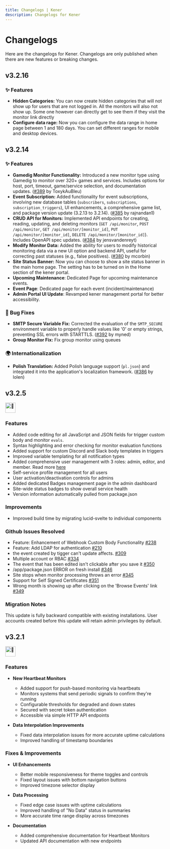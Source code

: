 ```yaml
---
title: Changelogs | Kener
description: Changelogs for Kener
---
```


# Changelogs

Here are the changelogs for Kener. Changelogs are only published when there are new features or breaking changes.

## v3.2.16

### ✨ Features

- **Hidden Categories:** You can now create hidden categories that will not show up for users that are not logged in. All the monitors will also not show up. Some one however can directly get to see them if they visit the monitor link directly
- **Configure data rage:** Now you can configure the data range in home page between 1 and 180 days. You can set different ranges for mobile and desktop devices.

## v3.2.14

### ✨ Features

- **Gamedig Monitor Functionality:** Introduced a new monitor type using Gamedig to monitor over 320+ games and services. Includes options for host, port, timeout, game/service selection, and documentation updates. ([#389](https://github.com/rajnandan1/kener/pull/389) by ToxykAuBleu)
- **Event Subscription:** Added functionality for event subscriptions, involving new database tables (`subscribers`, `subscriptions`, `subscription_triggers`), UI enhancements, a comprehensive game list, and package version update (3.2.13 to 3.2.14). ([#385](https://github.com/rajnandan1/kener/pull/385) by rajnandan1)
- **CRUD API for Monitors:** Implemented API endpoints for creating, reading, updating, and deleting monitors (`GET /api/monitor`, `POST /api/monitor`, `GET /api/monitor/[monitor_id]`, `PUT /api/monitor/[monitor_id]`, `DELETE /api/monitor/[monitor_id]`). Includes OpenAPI spec updates. ([#384](https://github.com/rajnandan1/kener/pull/384) by jensvandenreyt)
- **Modify Monitor Data:** Added the ability for users to modify historical monitoring data via a new UI option and backend API, useful for correcting past statuses (e.g., false positives). ([#380](https://github.com/rajnandan1/kener/pull/380) by mcorbin)
- **Site Status Banner:** Now you can choose to show a site status banner in the main home page. The setting has to be turned on in the Home section of the kener portal.
- **Upcoming Maintenance**: Dedicated Page for upcoming maintenance events.
- **Event Page**: Dedicated page for each event (incident/maintenance)
- **Admin Portal UI Update**: Revamped kener management portal for better accessibility.

### 🐛 Bug Fixes

- **SMTP Secure Variable Fix:** Corrected the evaluation of the `SMTP_SECURE` environment variable to properly handle values like '0' or empty strings, preventing SSL errors with STARTTLS. ([#392](https://github.com/rajnandan1/kener/pull/392) by myned)
- **Group Monitor Fix:** Fix group monitor using queues

### 🌍 Internationalization

- **Polish Translation:** Added Polish language support (`pl.json`) and integrated it into the application's localization framework. ([#386](https://github.com/rajnandan1/kener/pull/386) by lolen)

## v3.2.5

<picture>
  <source srcset="https://fonts.gstatic.com/s/e/notoemoji/latest/1f680/512.webp" type="image/webp">
  <img src="https://fonts.gstatic.com/s/e/notoemoji/latest/1f680/512.gif" alt="🚀" width="32" height="32">
</picture>

### Features

- Added code editing for all JavaScript and JSON fields for trigger custom body and monitor `evals`.
- Syntax highlighting and error checking for monitor evaluation functions
- Added support for custom Discord and Slack body templates in triggers
- Improved variable templating for all notification types
- Added comprehensive user management with 3 roles: admin, editor, and member. Read more [here](/docs/rbac)
- Self-service profile management for all users
- User activation/deactivation controls for admins
- Added dedicated Badges management page in the admin dashboard
- Site-wide status badges to show overall service health
- Version information automatically pulled from package.json

### Improvements

- Improved build time by migrating lucid-svelte to individual components

### Github Issues Resolved

- Feature: Enhancement of Webhook Custom Body Functionality [#238](https://github.com/rajnandan1/kener/issues/238)
- Feature: Add LDAP for authentication [#210](https://github.com/rajnandan1/kener/issues/210)
- the event created by tigger can't update affects. [#309](https://github.com/rajnandan1/kener/issues/309)
- Multiple account or RBAC [#334](https://github.com/rajnandan1/kener/issues/334)
- The event that has been edited isn't clickable after you save it [#350](https://github.com/rajnandan1/kener/issues/350)
- /app/package.json ERROR on fresh install [#346](https://github.com/rajnandan1/kener/issues/346)
- Site stops when monitor processing throws an error [#345](https://github.com/rajnandan1/kener/issues/345)
- Support for Self Signed Certificates [#351](https://github.com/rajnandan1/kener/issues/351)
- Wrong month is showing up after clicking on the 'Browse Events' link [#349](https://github.com/rajnandan1/kener/issues/349)

### Migration Notes

This update is fully backward compatible with existing installations. User accounts created before this update will retain admin privileges by default.

## v3.2.1

<picture>
  <source srcset="https://fonts.gstatic.com/s/e/notoemoji/latest/1f680/512.webp" type="image/webp">
  <img src="https://fonts.gstatic.com/s/e/notoemoji/latest/1f680/512.gif" alt="🚀" width="32" height="32">
</picture>

### Features

- **New Heartbeat Monitors**

    - Added support for push-based monitoring via heartbeats
    - Monitors systems that send periodic signals to confirm they're running
    - Configurable thresholds for degraded and down states
    - Secured with secret token authentication
    - Accessible via simple HTTP API endpoints

- **Data Interpolation Improvements**
    - Fixed data interpolation issues for more accurate uptime calculations
    - Improved handling of timestamp boundaries

### Fixes & Improvements

- **UI Enhancements**

    - Better mobile responsiveness for theme toggles and controls
    - Fixed layout issues with bottom navigation buttons
    - Improved timezone selector display

- **Data Processing**

    - Fixed edge case issues with uptime calculations
    - Improved handling of "No Data" status in summaries
    - More accurate time range display across timezones

- **Documentation**
    - Added comprehensive documentation for Heartbeat Monitors
    - Updated API documentation with new endpoints
